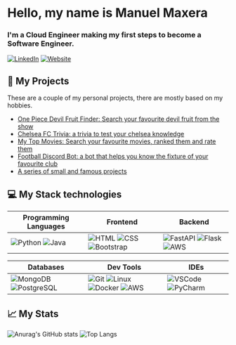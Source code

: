 # Hello, my name is Manuel Maxera

### I'm a Cloud Engineer making my first steps to become a Software Engineer.

[![LinkedIn](https://img.shields.io/badge/LinkedIn-Profile-blue?style=social&logo=linkedin)](https://www.linkedin.com/in/manuel-maxera/)
[![Website](https://img.shields.io/badge/Visit-Website-brightgreen?style=flat&logo=world)](https://manumafe98.github.io/cv/)

## 🚀 My Projects

These are a couple of my personal projects, there are mostly based on my hobbies.

- [One Piece Devil Fruit Finder: Search your favourite devil fruit from the show](https://github.com/manumafe98/One-Piece-Devil-Fruit-Finder-FastApi-MongoDb)
- [Chelsea FC Trivia: a trivia to test your chelsea knowledge](https://github.com/manumafe98/Chelsea-Fc-Trivia)
- [My Top Movies: Search your favourite movies, ranked them and rate them](https://github.com/manumafe98/MyTopMovies)
- [Football Discord Bot: a bot that helps you know the fixture of your favourite club](https://github.com/manumafe98/Football-Discord-Bot)
- [A series of small and famous projects](https://github.com/manumafe98/MyPythonProjects)

## 💻 My Stack technologies

| Programming Languages                                | Frontend                                                                                                                                                       | Backend                                                                                                      |
| ---------------------------------------------------- | -------------------------------------------------------------------------------------------------------------------------------------------------------------- | ------------------------------------------------------------------------------------------------------------ |
| ![Python](https://img.shields.io/badge/-Python-blue) ![Java](https://img.shields.io/badge/-Java-orange) | ![HTML](https://img.shields.io/badge/-HTML-orange) ![CSS](https://img.shields.io/badge/-CSS-blue) ![Bootstrap](https://img.shields.io/badge/-Bootstrap-purple) | ![FastAPI](https://img.shields.io/badge/-FastAPI-green) ![Flask](https://img.shields.io/badge/-Flask-yellow) ![AWS](https://img.shields.io/badge/-AWS-orange) |

| Databases                                                                                                            | Dev Tools                                                                                                                                               | IDEs                                                                                                         |
| -------------------------------------------------------------------------------------------------------------------- | ------------------------------------------------------------------------------------------------------------------------------------------------------- | ------------------------------------------------------------------------------------------------------------ |
| ![MongoDB](https://img.shields.io/badge/-MongoDB-green) ![PostgreSQL](https://img.shields.io/badge/-PostgreSQL-blue) | ![Git](https://img.shields.io/badge/-Git-red) ![Linux](https://img.shields.io/badge/-Linux-orange) ![Docker](https://img.shields.io/badge/-Docker-blue) ![AWS](https://img.shields.io/badge/-AWS-orange) | ![VSCode](https://img.shields.io/badge/-VSCode-blue) ![PyCharm](https://img.shields.io/badge/-PyCharm-green) |


## 📈 My Stats

![Anurag's GitHub stats](https://github-readme-stats.vercel.app/api?username=manumafe98&show_icons=true&theme=tokyonight&rank_icon=github)
![Top Langs](https://github-readme-stats.vercel.app/api/top-langs/?username=manumafe98&langs_count=8&hide=Jupyter%20Notebook&theme=tokyonight)
